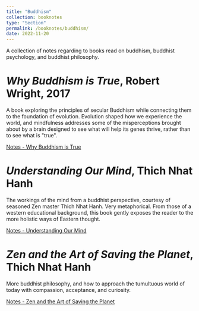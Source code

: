 ```yaml
---
title: "Buddhism"
collection: booknotes
type: "Section"
permalink: /booknotes/buddhism/
date: 2022-11-20
---
```


A collection of notes regarding to books read on buddhism, buddhist psychology, and buddhist philosophy.

# *Why Buddhism is True*, Robert Wright, 2017
A book exploring the principles of secular Buddhism while connecting them to the foundation of evolution. Evolution shaped how we experience the world, and mindfulness addresses some of the misperceptions brought about by a brain designed to see what will help its genes thrive, rather than to see what is "true".

[Notes - Why Buddhism is True](https://john-lyne.github.io/booknotes/buddhism/why_buddhism_is_true)

# *Understanding Our Mind*, Thich Nhat Hanh
The workings of the mind from a buddhist perspective, courtesy of seasoned Zen master Thich Nhat Hanh. Very metaphorical. From those of a western educational background, this book gently exposes the reader to the more holistic ways of Eastern thought.

[Notes - Understanding Our Mind](https://john-lyne.github.io/booknotes/buddhism/mind)

# *Zen and the Art of Saving the Planet*, Thich Nhat Hanh
More buddhist philosophy, and how to approach the tumultuous world of today with compassion, acceptance, and curiosity.

[Notes - Zen and the Art of Saving the Planet](https://john-lyne.github.io/booknotes/buddhism/zen)
